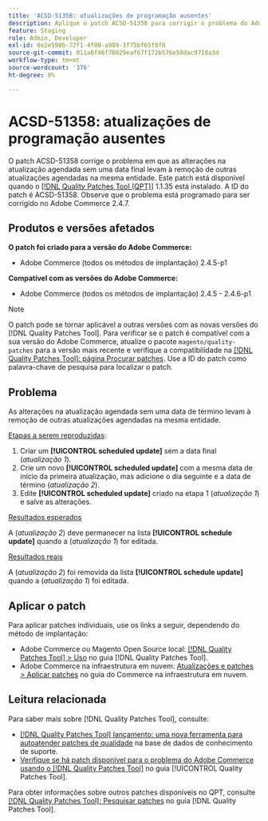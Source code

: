 ```yaml
---
title: 'ACSD-51358: atualizações de programação ausentes'
description: Aplique o patch ACSD-51358 para corrigir o problema do Adobe Commerce em que as alterações na atualização agendada sem uma data final levam à remoção de outras atualizações agendadas na mesma entidade.
feature: Staging
role: Admin, Developer
exl-id: 6e2e598b-72f1-4f00-a989-3f75bf65f8f0
source-git-commit: 011a6f46f76029eaf67f172b576e58dac9710a3d
workflow-type: tm+mt
source-wordcount: '376'
ht-degree: 0%

---
```


# ACSD-51358: atualizações de programação ausentes

O patch ACSD-51358 corrige o problema em que as alterações na atualização agendada sem uma data final levam à remoção de outras atualizações agendadas na mesma entidade. Este patch está disponível quando o [[!DNL Quality Patches Tool (QPT)]](https://experienceleague.adobe.com/en/docs/commerce-operations/tools/quality-patches-tool/quality-patches-tool-to-self-serve-quality-patches) 1.1.35 está instalado. A ID do patch é ACSD-51358. Observe que o problema está programado para ser corrigido no Adobe Commerce 2.4.7.

## Produtos e versões afetados

**O patch foi criado para a versão do Adobe Commerce:**

* Adobe Commerce (todos os métodos de implantação) 2.4.5-p1

**Compatível com as versões do Adobe Commerce:**

* Adobe Commerce (todos os métodos de implantação) 2.4.5 - 2.4.6-p1

>[!NOTE]
>
>O patch pode se tornar aplicável a outras versões com as novas versões do [!DNL Quality Patches Tool]. Para verificar se o patch é compatível com a sua versão do Adobe Commerce, atualize o pacote `magento/quality-patches` para a versão mais recente e verifique a compatibilidade na [[!DNL Quality Patches Tool]: página Procurar patches](https://experienceleague.adobe.com/tools/commerce-quality-patches/index.html). Use a ID do patch como palavra-chave de pesquisa para localizar o patch.

## Problema

As alterações na atualização agendada sem uma data de término levam à remoção de outras atualizações agendadas na mesma entidade.

<u>Etapas a serem reproduzidas</u>:

1. Criar um **[!UICONTROL scheduled update]** sem a data final (*atualização 1*).
1. Crie um novo **[!UICONTROL scheduled update]** com a mesma data de início da primeira atualização, mas adicione o dia seguinte e a data de término (*atualização 2*).
1. Edite **[!UICONTROL scheduled update]** criado na etapa 1 (*atualização 1*) e salve as alterações.

<u>Resultados esperados</u>

A (*atualização 2*) deve permanecer na lista **[!UICONTROL schedule update]** quando a (*atualização 1*) for editada.

<u>Resultados reais</u>

A (*atualização 2*) foi removida da lista **[!UICONTROL schedule update]** quando a (*atualização 1*) foi editada.

## Aplicar o patch

Para aplicar patches individuais, use os links a seguir, dependendo do método de implantação:

* Adobe Commerce ou Magento Open Source local: [[!DNL Quality Patches Tool] > Uso](/help/tools/quality-patches-tool/usage.md) no guia [!DNL Quality Patches Tool].
* Adobe Commerce na infraestrutura em nuvem: [Atualizações e patches > Aplicar patches](https://experienceleague.adobe.com/docs/commerce-cloud-service/user-guide/develop/upgrade/apply-patches.html) no guia do Commerce na infraestrutura em nuvem.

## Leitura relacionada

Para saber mais sobre [!DNL Quality Patches Tool], consulte:

* [[!DNL Quality Patches Tool] lançamento: uma nova ferramenta para autoatender patches de qualidade](https://experienceleague.adobe.com/en/docs/commerce-operations/tools/quality-patches-tool/quality-patches-tool-to-self-serve-quality-patches) na base de dados de conhecimento de suporte.
* [Verifique se há patch disponível para o problema do Adobe Commerce usando o  [!DNL Quality Patches Tool]](/help/tools/quality-patches-tool/patches-available-in-qpt/check-patch-for-magento-issue-with-magento-quality-patches.md) no guia [!UICONTROL Quality Patches Tool].


Para obter informações sobre outros patches disponíveis no QPT, consulte [[!DNL Quality Patches Tool]: Pesquisar patches](<https://experienceleague.adobe.com/tools/commerce-quality-patches/index.html>) no guia [!DNL Quality Patches Tool].
